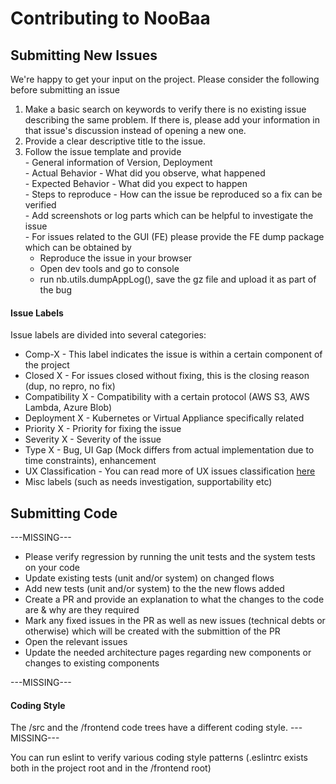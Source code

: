 Contributing to NooBaa
===========

## Submitting New Issues
We're happy to get your input on the project. Please consider the following before submitting an issue  

   1. Make a basic search on keywords to verify there is no existing issue describing the same problem. If there is, please add your information in that issue's discussion instead of opening a new one.
   2. Provide a clear descriptive title to the issue.  
   3. Follow the issue template and provide  
     - General information of Version, Deployment  
     - Actual Behavior - What did you observe, what happened  
     - Expected Behavior - What did you expect to happen  
     - Steps to reproduce - How can the issue be reproduced so a fix can be verified  
     - Add screenshots or log parts which can be helpful to investigate the issue  
     - For issues related to the GUI (FE) please provide the FE dump package which can be obtained by  
       - Reproduce the issue in your browser  
       - Open dev tools and go to console  
       - run nb.utils.dumpAppLog(), save the gz file and upload it as part of the bug  

#### Issue Labels
Issue labels are divided into several categories:  
  - Comp-X - This label indicates the issue is within a certain component of the project  
  - Closed X - For issues closed without fixing, this is the closing reason (dup, no repro, no fix)  
  - Compatibility X - Compatibility with a certain protocol (AWS S3, AWS Lambda, Azure Blob)  
  - Deployment X - Kubernetes or Virtual Appliance specifically related  
  - Priority X - Priority for fixing the issue  
  - Severity X - Severity of the issue  
  - Type X - Bug, UI Gap (Mock differs from actual implementation due to time constraints), enhancement  
  - UX Classification - You can read more of UX issues classification [here](https://github.com/noobaa/noobaa-core/wiki/UX-Issues)  
  - Misc labels (such as needs investigation, supportability etc)


## Submitting Code
---MISSING---  
- Please verify regression by running the unit tests and the system tests on your code  
- Update existing tests (unit and/or system) on changed flows  
- Add new tests (unit and/or system) to the the new flows added  
- Create a PR and provide an explanation to what the changes to the code are & why are they required  
- Mark any fixed issues in the PR as well as new issues (technical debts or otherwise) which will be created with the submittion of the PR  
- Open the relevant issues   
- Update the needed architecture pages regarding new components or changes to existing components  

---MISSING---

#### Coding Style
The /src and the /frontend code trees have a different coding style.
---MISSING---

You can run eslint to verify various coding style patterns (.eslintrc exists both in the project root and in the /frontend root)
